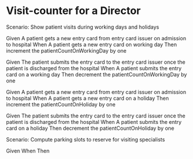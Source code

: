 # Visit-counter for a Director

Scenario: Show patient visits during working days and holidays

  Given A patient gets a new entry card from entry card issuer on admission to hospital
  When A patient gets a new entry card on working day
  Then increment the patientCountOnWorkingDay by one 
  
  Given The patient submits the entry card to the entry card issuer once the patient is discharged from the hospital
  When A patient submits the entry card on a working day
  Then decrement the patientCountOnWorkingDay by one
  
  Given A patient gets a new entry card from entry card issuer on admission to hospital
  When A patient gets a new entry card on a holiday
  Then increment the patientCountOnHoliday by one 
  
  Given The patient submits the entry card to the entry card issuer once the patient is discharged from the hospital
  When A patient submits the entry card on a holiday
  Then decrement the patientCountOnHoliday by one

Scenario: Compute parking slots to reserve for visiting specialists

  Given
  When
  Then
